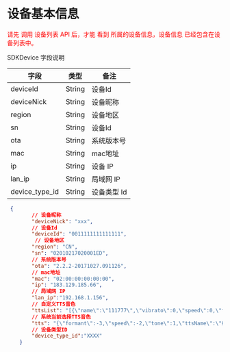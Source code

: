 # 设备基本信息

<font color="red">请先 调用 设备列表 API 后，才能 看到 所属的设备信息，设备信息 已经包含在设备列表中。</font>

SDKDevice 字段说明

| 字段 | 类型  | 备注 |
| --- | ---  | --- |
| deviceId | String | 设备Id  | 
| deviceNick | String | 设备昵称  | 
| region | String | 设备地区 | 
| sn | String | 设备Id  | 
| ota | String | 系统版本号  | 
| mac | String | mac地址  | 
| ip | String | 设备 IP  | 
| lan_ip | String | 局域网 IP  | 
| device_type_id | String | 设备类型 Id  | 

```json
 {
        // 设备昵称
        "deviceNick": "xxx",   
        // 设备Id          
        "deviceId": "0011111111111111",   
         // 设备地区             
        "region": "CN",
        "sn": "02010217020001ED",
        // 系统版本号
        "ota": "2.2.2-20171027.091126",
        // mac地址
        "mac": "02:00:00:00:00:00",
        "ip": "183.129.185.66",
        // 局域网 IP    
        "lan_ip":"192.168.1.156",
        // 自定义TTS音色
        "ttsList": "[{\"name\":\"111777\",\"vibrato\":0,\"speed\":0,\"formant\":0,\"tone\":0},{\"name\":\"234566777777\",\"vibrato\":4,\"speed\":5,\"formant\":-5,\"tone\":5},{\"name\":\"5555\",\"vibrato\":-5,\"speed\":5,\"formant\":-5,\"tone\":-5}]",
        // 系统当前选择TTS音色
        "tts": "{\"formant\":-3,\"speed\":-2,\"tone\":1,\"ttsName\":\"蜡笔小新\"}",
        // 设备类型ID
        "device_type_id":"XXXX"
    }
```

